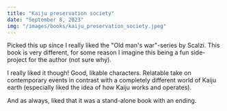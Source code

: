 ```yaml
---
title: "Kaiju preservation society"
date: "September 8, 2023"
img: "/images/books/kaiju_preservation_society.jpeg"
---
```


Picked this up since I really liked the "Old man's war"-series by Scalzi. 
This book is very different, for some reason I imagine this being a fun side-project for the author (not sure why).

I really liked it though! Good, likable characters. 
Relatable take on contemporary events in contrast with a completely different world of Kaiju earth (especially liked the idea of how Kaiju works and operates).

And as always, liked that it was a stand-alone book with an ending.